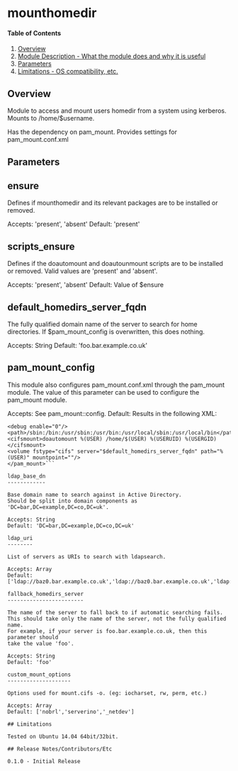 # mounthomedir

#### Table of Contents

1. [Overview](#overview)
2. [Module Description - What the module does and why it is useful](#module-description)
3. [Parameters](#usage)
4. [Limitations - OS compatibility, etc.](#limitations)

## Overview

Module to access and mount users homedir from a system using kerberos. Mounts to /home/$username.

Has the dependency on pam_mount. Provides settings for pam_mount.conf.xml

## Parameters

ensure
------

Defines if mounthomedir and its relevant packages are to be installed or removed.

Accepts: 'present', 'absent'
Default: 'present'

scripts_ensure
--------------

Defines if the doautomount and doautounmount scripts are to be installed or removed. Valid values are 'present' and 'absent'.

Accepts: 'present', 'absent'
Default: Value of $ensure

default_homedirs_server_fqdn
----------------------------

The fully qualified domain name of the server to search for home directories.
If $pam_mount_config is overwritten, this does nothing.

Accepts: String
Default: 'foo.bar.example.co.uk'

pam_mount_config
----------------

This module also configures pam_mount.conf.xml through the pam_mount module. 
The value of this parameter can be used to configure the pam_mount module.

Accepts: See pam_mount::config.
Default: Results in the following XML:
```<pam_mount>
<debug enable="0"/>
<path>/sbin:/bin:/usr/sbin:/usr/bin:/usr/local/sbin:/usr/local/bin</path>
<cifsmount>doautomount %(USER) /home/$(USER) %(USERUID) %(USERGID)</cifsmount>
<volume fstype="cifs" server="$default_homedirs_server_fqdn" path="%(USER)" mountpoint=""/> 
</pam_mount>```

ldap_base_dn
------------

Base domain name to search against in Active Directory.
Should be split into domain components as 'DC=bar,DC=example,DC=co,DC=uk'.

Accepts: String
Default: 'DC=bar,DC=example,DC=co,DC=uk'

ldap_uri
--------

List of servers as URIs to search with ldapsearch. 

Accepts: Array
Default: ['ldap://baz0.bar.example.co.uk','ldap://baz0.bar.example.co.uk','ldap://baz0.bar.example.co.uk']

fallback_homedirs_server
------------------------

The name of the server to fall back to if automatic searching fails.
This should take only the name of the server, not the fully qualified name.
For example, if your server is foo.bar.example.co.uk, then this parameter should
take the value 'foo'.

Accepts: String
Default: 'foo'

custom_mount_options
--------------------

Options used for mount.cifs -o. (eg: iocharset, rw, perm, etc.)

Accepts: Array
Default: ['nobrl','serverino','_netdev']

## Limitations

Tested on Ubuntu 14.04 64bit/32bit.

## Release Notes/Contributors/Etc 

0.1.0 - Initial Release
